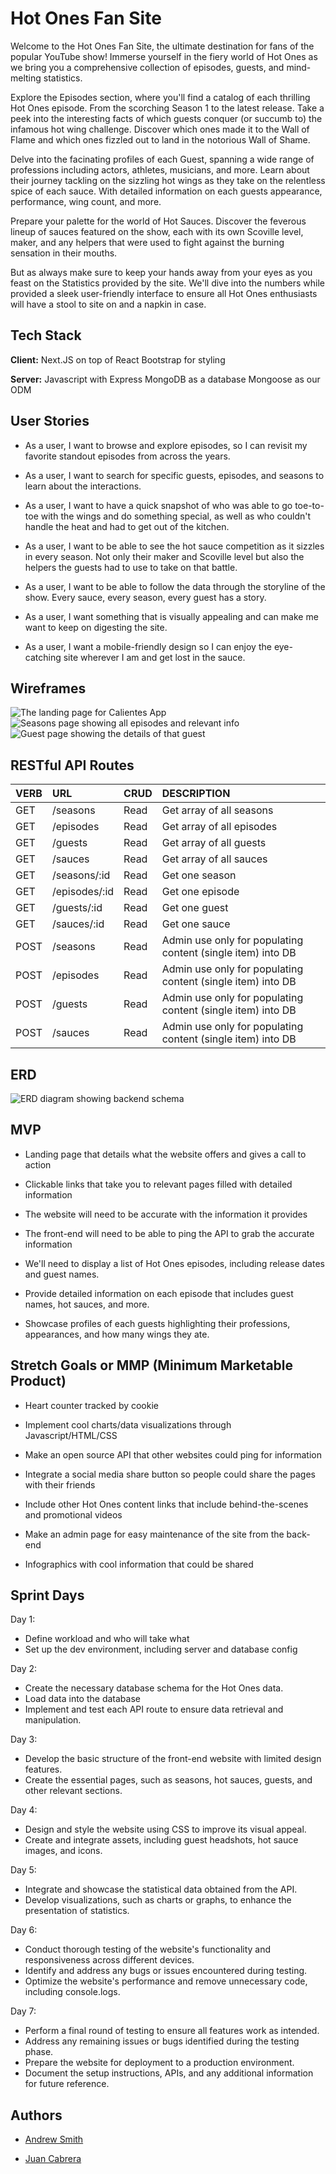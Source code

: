 # Hot Ones Fan Site

Welcome to the Hot Ones Fan Site, the ultimate destination for fans of the popular YouTube show! Immerse yourself in the fiery world of Hot Ones as we bring you a comprehensive collection of episodes, guests, and mind-melting statistics.

Explore the Episodes section, where you'll find a catalog of each thrilling Hot Ones episode. From the scorching Season 1 to the latest release. Take a peek into the interesting facts of which guests conquer (or succumb to) the infamous hot wing challenge. Discover which ones made it to the Wall of Flame and which ones fizzled out to land in the notorious Wall of Shame.

Delve into the facinating profiles of each Guest, spanning a wide range of professions including actors, athletes, musicians, and more. Learn about their journey tackling on the sizzling hot wings as they take on the relentless spice of each sauce. With detailed information on each guests appearance, performance, wing count, and more.

Prepare your palette for the world of Hot Sauces. Discover the feverous lineup of sauces featured on the show, each with its own Scoville level, maker, and any helpers that were used to fight against the burning sensation in their mouths. 

But as always make sure to keep your hands away from your eyes as you feast on the Statistics provided by the site. We'll dive into the numbers while provided a sleek user-friendly interface to ensure all Hot Ones enthusiasts will have a stool to site on and a napkin in case. 



## Tech Stack

**Client:** 
Next.JS on top of React
Bootstrap for styling


**Server:** 
Javascript with Express
MongoDB as a database
Mongoose as our ODM

## User Stories

- As a user, I want to browse and explore episodes, so I can revisit my favorite standout episodes from across the years. 

- As a user, I want to search for specific guests, episodes, and seasons to learn about the interactions.

- As a user, I want to have a quick snapshot of who was able to go toe-to-toe with the wings and do something special, as well as who couldn't handle the heat and had to get out of the kitchen.

- As a user, I want to be able to see the hot sauce competition as it sizzles in every season. Not only their maker and Scoville level but also the helpers the guests had to use to take on that battle.

- As a user, I want to be able to follow the data through the storyline of the show. Every sauce, every season, every guest has a story.

- As a user, I want something that is visually appealing and can make me want to keep on digesting the site.

- As a user, I want a mobile-friendly design so I can enjoy the eye-catching site wherever I am and get lost in the sauce.


## Wireframes
<img src="./assets/1.jpg" alt="The landing page for Calientes App" title="Landing Page">
<img src="./assets/2.jpg" alt="Seasons page showing all episodes and relevant info" title="Seasons Page">
<img src="./assets/3.jpg" alt="Guest page showing the details of that guest" title="Guest Page">

## RESTful API Routes

| VERB | URL           | CRUD | DESCRIPTION                                                 |
|:---- |:------------- |:---- |:----------------------------------------------------------- |
| GET  | /seasons      | Read | Get array of all seasons                                    |
| GET  | /episodes     | Read | Get array of all episodes                                   |
| GET  | /guests       | Read | Get array of all guests                                     |
| GET  | /sauces       | Read | Get array of all sauces                                     |
| GET  | /seasons/:id  | Read | Get one season                                              |
| GET  | /episodes/:id | Read | Get one episode                                             |
| GET  | /guests/:id   | Read | Get one guest                                               |
| GET  | /sauces/:id   | Read | Get one sauce                                               |
| POST | /seasons      | Read | Admin use only for populating content (single item) into DB |
| POST | /episodes     | Read | Admin use only for populating content (single item) into DB |
| POST | /guests       | Read | Admin use only for populating content (single item) into DB |
| POST | /sauces       | Read | Admin use only for populating content (single item) into DB |

## ERD
<img src="./assets/erd.png" alt="ERD diagram showing backend schema" title="ERD">

## MVP

- Landing page that details what the website offers and gives a call to action

- Clickable links that take you to relevant pages filled with detailed information

- The website will need to be accurate with the information it provides

- The front-end will need to be able to ping the API to grab the accurate information

- We'll need to display a list of Hot Ones episodes, including release dates and guest names.

- Provide detailed information on each episode that includes guest names, hot sauces, and more.

- Showcase profiles of each guests highlighting their professions, appearances, and how many wings they ate.

## Stretch Goals or MMP (Minimum Marketable Product)

- Heart counter tracked by cookie

- Implement cool charts/data visualizations through Javascript/HTML/CSS

- Make an open source API that other websites could ping for information

- Integrate a social media share button so people could share the pages with their friends

- Include other Hot Ones content links that include behind-the-scenes and promotional videos

- Make an admin page for easy maintenance of the site from the back-end

- Infographics with cool information that could be shared

## Sprint Days

Day 1:
- Define workload and who will take what
- Set up the dev environment, including server and database config

Day 2:
- Create the necessary database schema for the Hot Ones data.
- Load data into the database
- Implement and test each API route to ensure data retrieval and manipulation.

Day 3: 
- Develop the basic structure of the front-end website with limited design features.
- Create the essential pages, such as seasons, hot sauces, guests, and other relevant sections.

Day 4: 
- Design and style the website using CSS to improve its visual appeal.
- Create and integrate assets, including guest headshots, hot sauce images, and icons.

Day 5: 
- Integrate and showcase the statistical data obtained from the API.
- Develop visualizations, such as charts or graphs, to enhance the presentation of statistics.

Day 6:
- Conduct thorough testing of the website's functionality and responsiveness across different devices.
- Identify and address any bugs or issues encountered during testing.
- Optimize the website's performance and remove unnecessary code, including console.logs.

Day 7:
- Perform a final round of testing to ensure all features work as intended.
- Address any remaining issues or bugs identified during the testing phase.
- Prepare the website for deployment to a production environment.
- Document the setup instructions, APIs, and any additional information for future reference.

## Authors

- [Andrew Smith](https://www.github.com/continentaldivide)

- [Juan Cabrera](https://www.github.com/juanedcabrera)